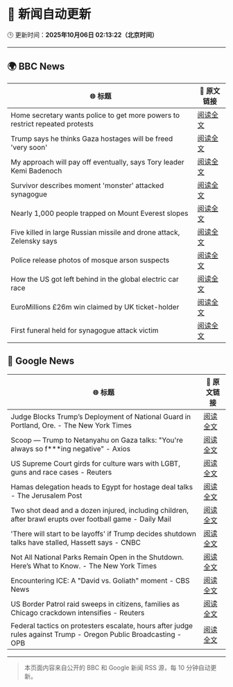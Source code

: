 # 🧠 新闻自动更新

🕒 更新时间：**2025年10月06日 02:13:22（北京时间）**

---

## 🌍 BBC News

| 🌐 标题 | 🔗 原文链接 |
|--------|-------------|
| Home secretary wants police to get more powers to restrict repeated protests | [阅读全文](https://www.bbc.com/news/articles/c24rmdngrrjo?at_medium=RSS&at_campaign=rss) |
| Trump says he thinks Gaza hostages will be freed 'very soon' | [阅读全文](https://www.bbc.com/news/articles/cj3y6g43248o?at_medium=RSS&at_campaign=rss) |
| My approach will pay off eventually, says Tory leader Kemi Badenoch | [阅读全文](https://www.bbc.com/news/articles/c1l81766g2qo?at_medium=RSS&at_campaign=rss) |
| Survivor describes moment 'monster' attacked synagogue | [阅读全文](https://www.bbc.com/news/articles/cly05lekyrvo?at_medium=RSS&at_campaign=rss) |
| Nearly 1,000 people trapped on Mount Everest slopes | [阅读全文](https://www.bbc.com/news/articles/cj4ykkgxqwko?at_medium=RSS&at_campaign=rss) |
| Five killed in large Russian missile and drone attack, Zelensky says | [阅读全文](https://www.bbc.com/news/articles/czjvlgzmp4wo?at_medium=RSS&at_campaign=rss) |
| Police release photos of mosque arson suspects | [阅读全文](https://www.bbc.com/news/articles/cm2dglp43xmo?at_medium=RSS&at_campaign=rss) |
| How the US got left behind in the global electric car race | [阅读全文](https://www.bbc.com/news/articles/c8ex2l58en4o?at_medium=RSS&at_campaign=rss) |
| EuroMillions £26m win claimed by UK ticket-holder | [阅读全文](https://www.bbc.com/news/articles/cx2xdk15xk0o?at_medium=RSS&at_campaign=rss) |
| First funeral held for synagogue attack victim | [阅读全文](https://www.bbc.com/news/articles/cx2r51x17jpo?at_medium=RSS&at_campaign=rss) |

## 📰 Google News

| 🌐 标题 | 🔗 原文链接 |
|--------|-------------|
| Judge Blocks Trump’s Deployment of National Guard in Portland, Ore. - The New York Times | [阅读全文](https://news.google.com/rss/articles/CBMikgFBVV95cUxNZTVjaGVVRUtkZmZLNHZISThVRk11Z1lWQ0o4VDJZTFE5YmNHR09HRTFXanNqeno2S0E4eXZCQXo5X1VNY0RDdW9rQ2p2VkhFVjZnM25pelRNc1ZiTUNMWWpKbjM2WlBiMWMzWkFCOXBFUF9PQzJGdHNIRmZheWhDR19CeFJ4LWE4NExxMFRTd01Vdw?oc=5) |
| Scoop — Trump to Netanyahu on Gaza talks: "You're always so f***ing negative" - Axios | [阅读全文](https://news.google.com/rss/articles/CBMigAFBVV95cUxPVkZkNmRjYUdwWGVaWUxLc0pvM0w3WHdrSTByN243UWhwamh0bE9KcjF4QzRtS3diRFVJU1pMVGUxSElLVGFwbWZPSHNkOUdnbnBYVXBvUHQ3UEM2NS0yUzcyM3Uxel9TN3NIWjAwWGhLdUlMd2dRZ0o4WV9VRzJNTw?oc=5) |
| US Supreme Court girds for culture wars with LGBT, guns and race cases - Reuters | [阅读全文](https://news.google.com/rss/articles/CBMiqgFBVV95cUxOT0ZLWENyQl9vX3BpUWd0a2JhWGY1SHBYLWg2RjltNDVJQTdIS2xxeW5uaG82RlBzc3FnNENSR1pRY1RxTkN6MENPWUFQMnlZckJBc2tYTGlhaXU1OVRMa1Y3SjYyWG9oNTZGZl9ubzJjQlFWd2Q1THF3N3VFRTFUdERITDVKZHdMLUxMMVlrQnZFcE5IaFFrLWY5ZjlSVlVlNDFxTlBZZXgwdw?oc=5) |
| Hamas delegation heads to Egypt for hostage deal talks - The Jerusalem Post | [阅读全文](https://news.google.com/rss/articles/CBMibkFVX3lxTFBhQ0tKXzFvU1hrLW5MQUhWOXBCbWNVdHIwSWltUjlXYkR3dUdzQmdIbDFZNUU1SHVXdXFxRGRBbHN0My1EUkNkV1UtMDZvR20wLUR3VlFRZ3hVZkxKSnNMSU1VRlNiWU9DU2FyUU93?oc=5) |
| Two shot dead and a dozen injured, including children, after brawl erupts over football game - Daily Mail | [阅读全文](https://news.google.com/rss/articles/CBMiqAFBVV95cUxPejF4RF9saWJEdlhIbkFXbVg0SWxEUVNZLThyNkYwZHVCdkVERVd5X1ZPbHE1NjZqOGc4MDJya2YyanhXT1U4WkQ1WFBHX1c1bmg3WXZ1NjVHRHZWbWVzSS1MV1Z3RE10Mm01NC1ORkNNX3B3MmdBYTBHanVpZFpJREdpYmRVeHNNTDlxazVVQlRKVWtYZkh6dzlnVEpiQTVWWHpIeVA3TGbSAa4BQVVfeXFMUDNOQmc0ZjgyZlY3SUM4Tnd6UHVwTmI1cVp2V01XckZJUjNDYWhBMmVkdXVqeUl1dDI3LWV0TGlVT0pxQkVhNXZrQkU2ZTEwRko4aEVqWk5lN0tGdUxZaEZWRHVENzZfcUZHOVg2dVBTcTBwOHB3QlZWMHMtQWE3ekdES0FaT01aSXR2eXBVaU1ZcDBqMzdROC1GNlVXSVpDODVQbjJwR3pMQ21INFJB?oc=5) |
| 'There will start to be layoffs' if Trump decides shutdown talks have stalled, Hassett says - CNBC | [阅读全文](https://news.google.com/rss/articles/CBMijgFBVV95cUxOa04yb19aMGpJbmxkc2lpenFjZmdMNTlmekVpblJGSjdPMmJaREtfYTNQLWlaaFRlbHY2cGpnck81SDBiZllXakhMVUt5UzZkVjRfbGxkdjFZcXI5YjZ0aUZ1cURfODZUazgwVFppTGhOX2VuQjNmRXU5eGV6bVhBUmszRnR0ZVJLc1UyMVVR0gGTAUFVX3lxTE1Ea2g1bDdtbDZZb21vOWduVU4wYU9qS2ZobzZjU1BmLTF2TVJLUUR6RWdxWVlEZ200NWdCR1gyb2Z0RUJyOXZRanY2VklHRFB6SHlub0Fabk8zUGFvSDRKeUw3X0IyejhoejJsS3ZvZEtxSm5jME1ITmY3ZWZkZC1YNnJ0RWs4RFhtTU1uZ2NGTHFWZw?oc=5) |
| Not All National Parks Remain Open in the Shutdown. Here’s What to Know. - The New York Times | [阅读全文](https://news.google.com/rss/articles/CBMidEFVX3lxTE5pSEx2bzhaNUpYS1VnU0plem1IRlFWdnh1UEJvMmxhbXNaRXhILVpmU09rR0NDcjE3ajh3QnU3bXFmVUNHMUszc3NoZzM1aHA2N19ZRUpSNlpiaEFsRlVaZV9zbmIxVWxUUElnUGFfUHd5X3Zt?oc=5) |
| Encountering ICE: A "David vs. Goliath" moment - CBS News | [阅读全文](https://news.google.com/rss/articles/CBMifEFVX3lxTFBnMnp6U1otSHpkeDY4S2RXamRtdVo1SVRBYmItZFRTTElMbGlkMzViZ29qNW1ubnBvWEMtVnRfcWhNcS1PN21yZC1EOWdTN0RLS3ZCbDNFaTdzN2RYTzM3SG9uSjFRcXFYTldlYTFqbFN0dTRkbkM3emRmYzXSAYIBQVVfeXFMTlVzcElEOU9HdEdkMjBlQnJDT3VwcmZYYTR5Z1lXWDNhLVFIMzJoOHo5cThTSUozMHhUZWlmRWxORmtJWllydEJjdnl5UV9CWEVVU1d6amtlU2JrRjlFalN0WkdpX05yQ0VXR21iamVoU2FYdmVBOE1RSHdpZzlvaFB2QQ?oc=5) |
| US Border Patrol raid sweeps in citizens, families as Chicago crackdown intensifies - Reuters | [阅读全文](https://news.google.com/rss/articles/CBMivgFBVV95cUxPckxoUE53Z29JR1JoX3QwN1dvZzNWNER6TVdpY2tLa002NEZ1TjctcGhpOUlKcGVMMi03OXpHNHdRZm1GM3FZaHZaOGdhWTZYdFVpNFFMUFB4WUc0UmtfelJqa2ZLMzM3Q19vSU5UQXhEbzdGNzFiV0dEYVk5b0tObWdsUUI3VUVxZDZEamE0eC14dkdheTkzR0JsbndaVWVmWEhQc2ctWXJPNGtNSC1IamZybk5Cb2ZSdWxCeVhn?oc=5) |
| Federal tactics on protesters escalate, hours after judge rules against Trump - Oregon Public Broadcasting - OPB | [阅读全文](https://news.google.com/rss/articles/CBMiuAFBVV95cUxQVzl3VjRqdFBNMlN5bWpxdTJncEhaaEpjbERYVlFkQzVsc2E2Ukt1SW1tT0p3YnJCcnBZLWtjTXNFVnN5Q21mSlZtNFBJbU5kdkNpS1J1NHpFUUh3enF3cUJZTGhHRXdjMFB5U2pxdFhOcXVuVDZpSWdzQUFISWVlM19TVFV3Zk5UdWx1VjhIM0djakRQenFmN1U2WjZVTkVVMy0tTnY0UmcwU2stUmNyTk5HM0wxUG5q?oc=5) |

---
> 本页面内容来自公开的 BBC 和 Google 新闻 RSS 源，每 10 分钟自动更新。